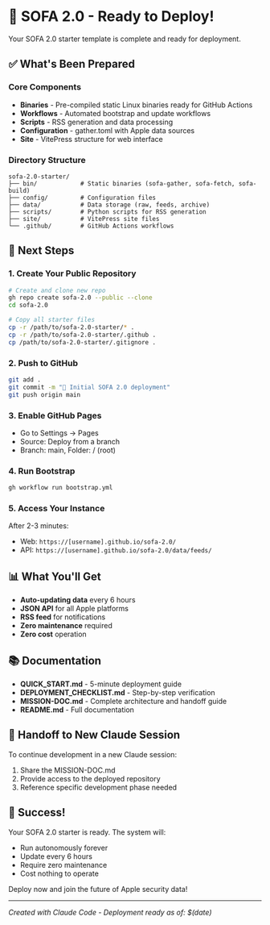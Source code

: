 # 🚀 SOFA 2.0 - Ready to Deploy!

Your SOFA 2.0 starter template is complete and ready for deployment.

## ✅ What's Been Prepared

### Core Components
- **Binaries** - Pre-compiled static Linux binaries ready for GitHub Actions
- **Workflows** - Automated bootstrap and update workflows
- **Scripts** - RSS generation and data processing
- **Configuration** - gather.toml with Apple data sources
- **Site** - VitePress structure for web interface

### Directory Structure
```
sofa-2.0-starter/
├── bin/            # Static binaries (sofa-gather, sofa-fetch, sofa-build)
├── config/         # Configuration files
├── data/           # Data storage (raw, feeds, archive)
├── scripts/        # Python scripts for RSS generation
├── site/           # VitePress site files
└── .github/        # GitHub Actions workflows
```

## 🎯 Next Steps

### 1. Create Your Public Repository
```bash
# Create and clone new repo
gh repo create sofa-2.0 --public --clone
cd sofa-2.0

# Copy all starter files
cp -r /path/to/sofa-2.0-starter/* .
cp -r /path/to/sofa-2.0-starter/.github .
cp /path/to/sofa-2.0-starter/.gitignore .
```

### 2. Push to GitHub
```bash
git add .
git commit -m "🎉 Initial SOFA 2.0 deployment"
git push origin main
```

### 3. Enable GitHub Pages
- Go to Settings → Pages
- Source: Deploy from a branch
- Branch: main, Folder: / (root)

### 4. Run Bootstrap
```bash
gh workflow run bootstrap.yml
```

### 5. Access Your Instance
After 2-3 minutes:
- Web: `https://[username].github.io/sofa-2.0/`
- API: `https://[username].github.io/sofa-2.0/data/feeds/`

## 📊 What You'll Get

- **Auto-updating data** every 6 hours
- **JSON API** for all Apple platforms
- **RSS feed** for notifications
- **Zero maintenance** required
- **Zero cost** operation

## 📚 Documentation

- **QUICK_START.md** - 5-minute deployment guide
- **DEPLOYMENT_CHECKLIST.md** - Step-by-step verification
- **MISSION-DOC.md** - Complete architecture and handoff guide
- **README.md** - Full documentation

## 🤝 Handoff to New Claude Session

To continue development in a new Claude session:
1. Share the MISSION-DOC.md
2. Provide access to the deployed repository
3. Reference specific development phase needed

## 🎉 Success!

Your SOFA 2.0 starter is ready. The system will:
- Run autonomously forever
- Update every 6 hours
- Require zero maintenance
- Cost nothing to operate

Deploy now and join the future of Apple security data!

---
*Created with Claude Code - Deployment ready as of: $(date)*